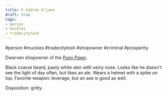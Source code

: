 ```yaml
---
title: P_Vadras O'Lann
draft: true
tags:
- person
- muckies
- tradecitytosh
---
```


#person #muckies #tradecitytosh #shopowner #criminal #prosperity

Dwarven shopowner of the [Puny Pawn](obsidian://open?vault=World%20Wiki&file=Confederation%20of%20Cernia%2FTradecity%20Tosh%2FMuckies%2FL_The%20Puny%20Pawn).

Black coarse beard, pasty white skin with veiny nose. Looks like he doesn't see the light of day often, but likes an ale. Wears a helmet with a spike on top. Favorite weapon: leverage, but an axe is good as well.

Disposition: gritty.
